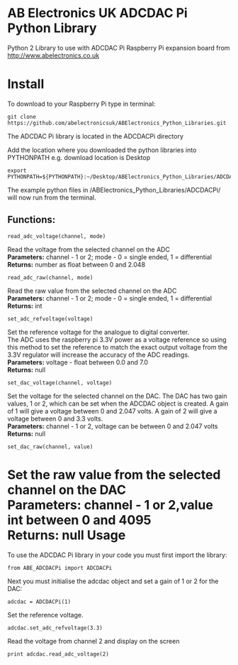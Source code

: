 AB Electronics UK ADCDAC Pi Python Library
=====

Python 2 Library to use with ADCDAC Pi Raspberry Pi expansion board from http://www.abelectronics.co.uk

Install
====

To download to your Raspberry Pi type in terminal: 

```
git clone https://github.com/abelectronicsuk/ABElectronics_Python_Libraries.git
```
The ADCDAC Pi library is located in the ADCDACPi directory

Add the location where you downloaded the python libraries into PYTHONPATH e.g. download location is Desktop
```
export PYTHONPATH=${PYTHONPATH}:~/Desktop/ABElectronics_Python_Libraries/ADCDACPi/
```

The example python files in /ABElectronics_Python_Libraries/ADCDACPi/ will now run from the terminal.

Functions:
----------

```
read_adc_voltage(channel, mode) 
```
Read the voltage from the selected channel on the ADC  
**Parameters:** channel - 1 or 2; mode - 0 = single ended, 1 = differential
**Returns:** number as float between 0 and 2.048

```
read_adc_raw(channel, mode) 
```
Read the raw value from the selected channel on the ADC  
**Parameters:** channel - 1 or 2; mode - 0 = single ended, 1 = differential
**Returns:** int
```
set_adc_refvoltage(voltage)
```
Set the reference voltage for the analogue to digital converter.  
The ADC uses the raspberry pi 3.3V power as a voltage reference so using this method to set the reference to match the exact output voltage from the 3.3V regulator will increase the accuracy of the ADC readings.  
**Parameters:** voltage - float between 0.0 and 7.0  
**Returns:** null

```
set_dac_voltage(channel, voltage)
```
Set the voltage for the selected channel on the DAC.  The DAC has two gain values, 1 or 2, which can be set when the ADCDAC object is created.  A gain of 1 will give a voltage between 0 and 2.047 volts.  A gain of 2 will give a voltage between 0 and 3.3 volts.  
**Parameters:** channel - 1 or 2,  voltage can be between 0 and 2.047 volts  
**Returns:** null 

```
set_dac_raw(channel, value)
```
Set the raw value from the selected channel on the DAC  
**Parameters:** channel - 1 or 2,value int between 0 and 4095  
**Returns:** null 
Usage
====

To use the ADCDAC Pi library in your code you must first import the library:
```
from ABE_ADCDACPi import ADCDACPi
```
Next you must initialise the adcdac object and set a gain of 1 or 2 for the DAC:
```
adcdac = ADCDACPi(1)
```
Set the reference voltage.
```
adcdac.set_adc_refvoltage(3.3)
```
Read the voltage from channel 2 and display on the screen
```
print adcdac.read_adc_voltage(2)
```
